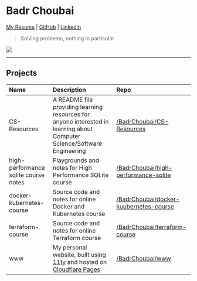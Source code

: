 # Badr Choubai

[My Resume](./RESUME.pdf) |
[GitHub](https://www.github.com/BadrChoubai) |
[LinkedIn](https://www.linkedin.com/in/BadrChoubai)

> Solving problems, nothing in particular.

[![](https://badgers.space/badge/uses/Framework%20Laptop%2013/orange)](https://frame.work/)

---

## Projects

|Name|Description|Repo|
|:-|:-|:-|
|CS-Resources|A README file providing learning resources for anyone interested in learning about Computer Science/Software Engineering|[/BadrChoubai/CS-Resources](https://www.github.com/BadrChoubai/CS-Resources)|
|high-performance sqlite course notes|Playgrounds and notes for High Performance SQLite course|[/BadrChoubai/high-performance-sqlite](https://github.com/BadrChoubai/high-performance-sqlite/)|
|docker-kubernetes-course|Source code and notes for online Docker and Kubernetes course|[/BadrChoubai/docker-kuubernetes-course](https://github.com/BadrChoubai/docker-kubernetes-course)|
|terraform-course|Source code and notes for online Terraform course|[/BadrChoubai/terraform-course](https://github.com/BadrChoubai/terraform-course)|
|www|My personal website, built using [11ty](https://11ty.dev) and hosted on [Cloudflare Pages](https://pages.cloudflare.com/)|[/BadrChoubai/www](https://www.github.com/BadrChoubai/www)|

